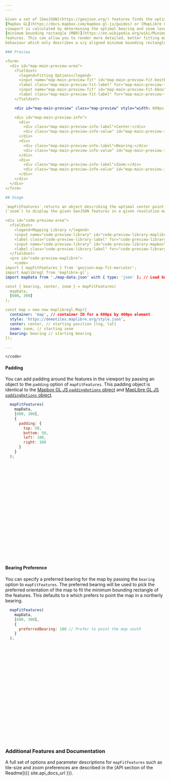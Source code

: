 ```yaml
---
---

Given a set of [GeoJSON](https://geojson.org/) features finds the optimal bearing, zoom and center point for fitting all features in a
[Mapbox GL](https://docs.mapbox.com/mapbox-gl-js/guides) or [MapLibre GL](https://maplibre.org/) viewport. The optimal
viewport is calculated by determining the optimal bearing and zoom level to present a
[minimum bounding rectangle (MBR)](https://en.wikipedia.org/wiki/Minimum_bounding_rectangle) all the given GeoJSON
features. This can allow you to render more detailed, better fitting maps than the default [bounding box](https://docs.mapbox.com/help/glossary/bounding-box/)
behaviour which only describes a x/y aligned minimum bounding rectangle.

### Preview

<form>
  <div id="map-main-preview-area">
    <fieldset>
      <legend>Fitting Options</legend>
      <input name="map-main-preview-fit" id="map-main-preview-fit-bestFit" type="radio" value="bestFit" checked>
      <label class="map-main-preview-fit-label" for="map-main-preview-fit-bestFit">This Library</label>
      <input name="map-main-preview-fit" id="map-main-preview-fit-bbox" type="radio" value="bbox">
      <label class="map-main-preview-fit-label" for="map-main-preview-fit-bbox">Bounding Box</label>
    </fieldset>

    <div id="map-main-preview" class="map-preview" style="width: 600px; height: 300px;"></div>

    <div id="map-main-preview-info">
      <div>
        <div class="map-main-preview-info-label">Center:</div>
        <div class="map-main-preview-info-value" id="map-main-preview-info-center"></div>
      </div>
      <div>
        <div class="map-main-preview-info-label">Bearing:</div>
        <div class="map-main-preview-info-value" id="map-main-preview-info-bearing"></div>
      </div>
      <div>
        <div class="map-main-preview-info-label">Zoom:</div>
        <div class="map-main-preview-info-value" id="map-main-preview-info-zoom"></div>
      </div>
    </div>
  </div>
</form>

## Usage

`mapFitFeatures` returns an object describing the optimal center point (`center`), bearing (`bearing`) and zoom level
(`zoom`) to display the given GeoJSON features in a given resolution map.

<div id="code-preview-area">
  <fieldset>
    <legend>Mapping Library </legend>
    <input name="code-preview-library" id="code-preview-library-maplibre" type="radio" value="maplibre" checked>
    <label class="code-preview-library-label" for="code-preview-library-maplibre">MapLibre GL JS</label>
    <input name="code-preview-library" id="code-preview-library-mapbox" type="radio" value="mapbox">
    <label class="code-preview-library-label" for="code-preview-library-mapbox">Mapbox GL JS</label>
  </fieldset>
  <pre id="code-preview-maplibre">
    <code>
import { mapFitFeatures } from 'geojson-map-fit-mercator';
import maplibregl from 'maplibre-gl';
import mapData from './map-data.json' with { type: 'json' }; // Load GeoJSON data

const { bearing, center, zoom } = mapFitFeatures(
  mapData,
  [600, 300]
);

const map = new new maplibregl.Map({
  container: 'map', // container ID for a 600px by 400px element
  style: 'https://demotiles.maplibre.org/style.json',
  center: center, // starting position [lng, lat]
  zoom: zoom, // starting zoom
  bearing: bearing // starting bearing
});

...
```

    </code>
  </pre>
  <pre id="code-preview-mapbox" style="display: none;">
    <code>
import { mapFitFeatures } from 'geojson-map-fit-mercator';
import mapboxgl from 'mapbox-gl';
import mapData from './map-data.json' with { type: 'json' }; // Load GeoJSON data

const { bearing, center, zoom } = mapFitFeatures(
  mapData,
  [600, 300]
);

const map = new new mapboxgl.Map({
  container: 'map', // container ID for a 600px by 400px element
  center: center, // starting position [lng, lat]
  zoom: zoom, // starting zoom
  bearing: bearing // starting bearing
});

...
    </code>
  </pre>
</div>

#### Padding

You can add padding around the features in the viewport by passing an object to the `padding` option of `mapFitFeatures`.
This padding object is identical to the [Mapbox GL JS `paddingOptions` object](https://docs.mapbox.com/mapbox-gl-js/api/properties/#paddingoptions) and [MapLibre GL JS `paddingOptions` object](https://maplibre.org/maplibre-gl-js/docs/API/type-aliases/PaddingOptions/).

```javascript
  mapFitFeatures(
    mapData,
    [600, 300],
    {
      padding: {
        top: 50,
        bottom: 50,
        left: 100,
        right: 100
      }
    }
  );
```

<div id="map-padding-preview" class="map-preview" style="width: 600px; height: 300px;"></div>

#### Bearing Preference

You can specify a preferred bearing for the map by passing the `bearing` option to `mapFitFeatures`. The preferred 
bearing will be used to pick the preferred orientation of the map to fit the minimum bounding rectangle of the features.
This defaults to `0` which prefers to point the map in a northerly bearing.

```javascript
  mapFitFeatures(
    mapData,
    [600, 300],
    {
      preferredBearing: 180 // Prefer to point the map south
    }
  );
```

<div id="map-bearing-preview" class="map-preview" style="width: 600px; height: 300px;"></div>

### Additional Features and Documentation

A full set of options and parameter descriptions for `mapFitFeatures` such as tile-size and zoom preferences are 
described in the [API section of the Readme]({{ site.api_docs_url }}).
